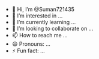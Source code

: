 - 👋 Hi, I’m @Suman721435
- 👀 I’m interested in ...
- 🌱 I’m currently learning ...
- 💞️ I’m looking to collaborate on ...
- 📫 How to reach me ...
- 😄 Pronouns: ...
- ⚡ Fun fact: ...

<!---
Suman721435/Suman721435 is a ✨ special ✨ repository because its `README.md` (this file) appears on your GitHub profile.
You can click the Preview link to take a look at your changes.
---